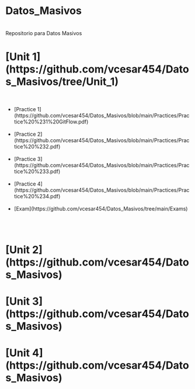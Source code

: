 <h1> Datos_Masivos</h1><br>
Repositorio para Datos Masivos<br>
<h1>[Unit 1](https://github.com/vcesar454/Datos_Masivos/tree/Unit_1)</h1><br>
<ul>
  <li>[Practice 1](https://github.com/vcesar454/Datos_Masivos/blob/main/Practices/Practice%20%231%20GitFlow.pdf)</li><br>
  <li>[Practice 2](https://github.com/vcesar454/Datos_Masivos/blob/main/Practices/Practice%20%232.pdf)</li><br>
  <li>[Practice 3](https://github.com/vcesar454/Datos_Masivos/blob/main/Practices/Practice%20%233.pdf)</li><br>
  <li>[Practice 4](https://github.com/vcesar454/Datos_Masivos/blob/main/Practices/Practice%20%234.pdf)</li><br>
  <li>[Exam](https://github.com/vcesar454/Datos_Masivos/tree/main/Exams)</h2>
  </ul>
  <br><br>
  
<h1>[Unit 2](https://github.com/vcesar454/Datos_Masivos)</h1>
<h1>[Unit 3](https://github.com/vcesar454/Datos_Masivos)</h1>
<h1>[Unit 4](https://github.com/vcesar454/Datos_Masivos)</h1>
